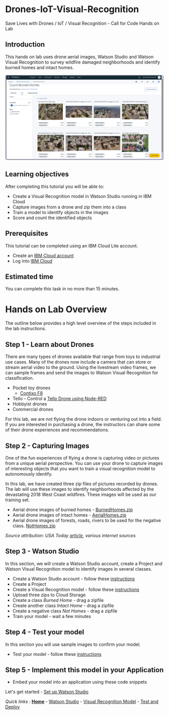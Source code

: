 # Drones-IoT-Visual-Recognition
Save Lives with Drones / IoT / Visual Recognition - Call for Code Hands on Lab

## Introduction

This hands on lab uses drone aerial images, Watson Studio and Watson Visual Recognition to survey wildfire damaged neighborhoods and identify burned homes and intact homes.

![Watson Studio  screenshot](screenshots/WatsonStudio-VisualRecognitionModelTestResults.png)

## Learning objectives

After completing this tutorial you will be able to:

* Create a Visual Recognition model in Watson Studio running in IBM Cloud
* Capture images from a drone and zip them into a class
* Train a model to identify objects in the images
* Score and count the identified objects

## Prerequisites

This tutorial can be completed using an IBM Cloud Lite account.

* Create an [IBM Cloud account](https://console.bluemix.net/registration)
* Log into [IBM Cloud](https://console.bluemix.net/login)

## Estimated time

You can complete this task in no more than 15 minutes.

# Hands on Lab Overview

The outline below provides a high level overview of the steps included in the lab instructions.  

## Step 1 - Learn about Drones

There are many types of drones available that range from toys to industrial use cases.  Many of the drones now include a camera that can store or stream aerial video to the ground. Using the livestream video frames, we can sample frames and send the images to Watson Visual Recognition for classification.
- Pocket toy drones
  - [Contixo F8](http://www.contixo.com/products/Contixo-F8-Foldable-Pocket-Size-Selfie-Drone-Voice-Controls-720P-HD-Wifi-Live-FPV-Video-Camera-360-Stunts-8-10min-Fly-Time-Gravity-Control-Red_308.html)
- Tello - Control a [Tello Drone using Node-RED](https://github.com/johnwalicki/Node-RED-Tello-Control)
- Hobbyist drones
- Commercial drones

For this lab, we are not flying the drone indoors or venturing out into a field.  If you are interested in purchasing a drone, the instructors can share some of their drone experiences and recommendations.

## Step 2 - Capturing Images

One of the fun experiences of flying a drone is capturing video or pictures from a unique aerial perspective. You can use your drone to capture images of interesting objects that you want to train a visual recognition model to autonomously identify.

In this lab, we have created three zip files of pictures recorded by drones. The lab will use these images to identify neighborhoods affected by the devastating 2018 West Coast wildfires. These images will be used as our training set.
- Aerial drone images of burned homes - [BurnedHomes.zip](/classes/BurnedHomes.zip)
- Aerial drone images of intact homes - [AerialHomes.zip](/classes/AerialHomes.zip)
- Aerial drone images of forests, roads, rivers to be used for the negative class. [NotHomes.zip](/classes/NotHomes.zip)

*Source attribution: USA Today [article](https://www.usatoday.com/in-depth/news/nation-now/2018/08/02/drone-aerials-california-wildfire-devastation/889885002/), various internet sources*


## Step 3 - Watson Studio
In this section, we will create a Watson Studio account, create a Project and Watson Visual Recognition model to identify images in several classes.

- Create a Watson Studio account - follow these [instructions](/STUDIO.md)
- Create a Project
- Create a Visual Recognition model - follow these [instructions](/VISRECO.md)
- Upload three zips to Cloud Storage
- Create a class *Burned Home* - drag a zipfile
- Create another class *Intact Home* - drag a zipfile
- Create a negative class *Not Homes* - drag a zipfile
- Train your model - wait a few minutes

## Step 4 - Test your model
In this section you will use sample images to confirm your model.
- Test your model - follow these [instructions](/VRMTEST.md)

## Step 5 - Implement this model in your Application

- Embed your model into an application using these code snippets

Let's get started - [Set up Watson Studio](/STUDIO.md)

*Quick links :*
[**Home**](/README.md) - [Watson Studio](/STUDIO.md) - [Visual Recognition Model](/VISRECO.md) - [Test and Deploy](/VRMTEST.md)
